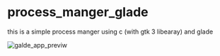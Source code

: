 # process_manger_glade

this is a simple process manger using c (with gtk 3 libearay) and glade

![galde_app_previw](https://github.com/khaledkaram510/process_manger_glade/glade_app_previw.png)
